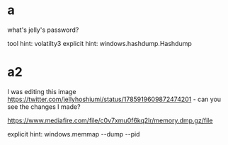 # a

what's jelly's password?

tool hint: volatilty3
explicit hint: windows.hashdump.Hashdump

# a2

I was editing this image https://twitter.com/jellyhoshiumi/status/1785919609872474201 - can you see the changes I made?

https://www.mediafire.com/file/c0v7xmu0f6kq2lr/memory.dmp.gz/file

explicit hint: windows.memmap --dump --pid
